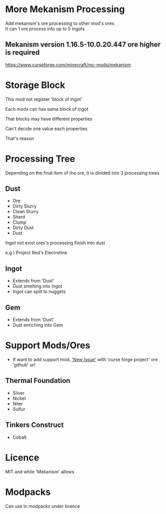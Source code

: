 # More Mekanism Processing

Add mekanism's ore processing to other mod's ores<br>
It can 1 ore process into up to 5 ingots<br>

## Mekanism version 1.16.5-10.0.20.447 ore higher is required

https://www.curseforge.com/minecraft/mc-mods/mekanism

# Storage Block

This mod not register 'block of ingot'

Each mods can has same block of ingot
  
That blocks may have different properties

Can't decide one value each properties

That's reason

# Processing Tree

Depending on the final item of the ore, it is divided into 3 processing trees

## Dust

* Ore
* Dirty Slurry
* Clean Slurry
* Shard
* Clump
* Dirty Dust
* Dust

Ingot not exist ores's processing finish into dust

e.g.) Project Red's Electrotine

## Ingot

* Extends from 'Dust'
* Dust smelting into Ingot
* Ingot can split to nuggets

## Gem

* Extends from 'Dust'
* Dust enriching into Gem


# Support Mods/Ores

* If want to add support mod, ['New Issue'](https://github.com/gisellevonbingen/Minecraft-MoreMekanismProcessing/issues/new) with 'curse forge project' ore 'github' url

## Thermal Foundation

* Silver
* Nickel
* Niter
* Sulfur

## Tinkers Construct

* Cobalt

# Licence

MIT and while 'Mekanism' allows

# Modpacks

Can use in modpacks under licence
